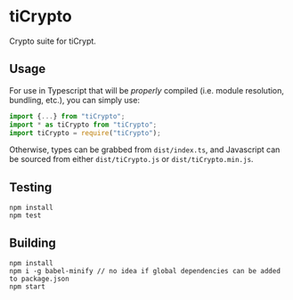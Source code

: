 # tiCrypto

Crypto suite for tiCrypt.

## Usage

For use in Typescript that will be *properly* compiled (i.e. module resolution, bundling, etc.),
you can simply use:

```javascript
import {...} from "tiCrypto";
import * as tiCrypto from "tiCrypto";
import tiCrypto = require("tiCrypto");
```

Otherwise, types can be grabbed from `dist/index.ts`, and Javascript can be sourced from either
`dist/tiCrypto.js` or `dist/tiCrypto.min.js`.

## Testing

```
npm install
npm test
```

## Building

```
npm install
npm i -g babel-minify // no idea if global dependencies can be added to package.json
npm start
```